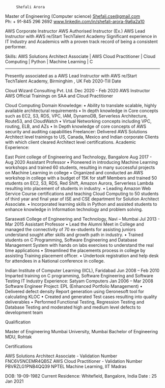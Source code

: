          Shefali Arora

Master of Engineering (Computer science) 
Shefali.cse@gmail.com 					
Ph: + 91-845 296 2692 
www.linkedin.com/in/shefali-arora-9a6a2a10 
 
AWS Corporate Instructor 
AWS Authorised Instructor (Ex.) 
 AWS Lead Instructor with AWS re/Start TechTalent Academy 
Significant experience in IT Industry and Academics with a proven track record of being a consistent performer. 

Skills: 
AWS Solutions Architect Associate | AWS Cloud Practitioner | Cloud Computing | Python | Machine Learning | C 
_________________________________________________________________________ 
Presently associated as a AWS Lead Instructor with AWS re/Start
TechTalent Academy, Birminghim , UK 					Feb 2020-Till Date
	

Cloud Wizard Consulting Pvt. Ltd. 	    				 Dec 2020 -  Feb 2020
AWS Instructor
AWS Official Trainings on SAA and Cloud Practitioner 

Cloud Computing Domain Knowledge: 
	•	Ability to translate scalable, highly available architectural requirements 
	•	In depth knowledge in Core concepts such as EC2, S3, RDS, VPC, IAM, DynamoDB, Serverless Architecture, Route53, and CloudWatch
	•	Virtual Networking  concepts including VPC, routing, ELB, and AZs 
	•	In Depth knowledge of core concepts of AWS security and auditing capabilities 
Freelancer:
Delivered AWS Solutions Architect level trainings to US, Canada, Mexico and Indian corporate Clients with which client cleared Architect level certifications.
Academic Experience: 

East Point college of Engineering and Technology, Bangalore 			Aug 2017 - Aug 2020
 Assistant Professor 
	•	Pioneered in introducing Machine Learning workshops and trained 60 students, resulting in many successful projects on Machine Learning in college 
	•	Organized and conducted an AWS workshop in college with a budget of 15K for staff Members and trained 50 students on EC2, S3, RDS, Red Shift, Amazon Aurora, Serverless Lambda resulting into placement of students in industry. 
	•	Leading Amazon Web Service Course certifications and teaching Cloud Computing to 50 students of third year and final year of ISE and CSE department for Solution Architect Associate. 
	•	Incorporated learning skills in Python and assisted students to enhance knowledge in Information technology and problem solving. 

Saraswati College of Engineering and Technology, Navi – Mumbai		            Jul 2013 - Mar 2015 
Assistant Professor 
	•	Lead the Alumni Meet in College and managed the connectivity of 70 ex-students for assisting juniors understand sought after skills and growth path in industry. 
	•	Trained students on C Programming, Software Engineering and Database Management System with hands on labs exercises to understand the real time applications 
	•	Streamlined the placements process in college by assisting Training placement officer. 
	•	Undertook registration and help desk for attendees in a National conference in college. 

Indian Institute of Computer Learning (IICL), Faridabad			           Jun 2008 – Feb 2010 
Imparted training on C programming, Software Engineering and Software Testing
IT Industry Experience: 
Satyam Computers		    					           Jan 2006 – Mar 2008 
Software Engineer Project: EPL (Enhanced Portfolio Management)
	•	Delivered defect density Report generation using Geronesoft tool for calculating KLOC 
	•	Created and generated Test cases resulting into quality deliverables 
	•	Performed Functional Testing, Regression Testing and Database Testing and moderated high and medium level defects to development team 

Qualification 

Master of Engineering Mumbai University, Mumbai 
Bachelor of Engineering MDU, Rohtak 


Certifications 

AWS Solutions Architect Associate - Validation Number FNC6V5NCEMR4QB5Z 
AWS Cloud Practitioner - Validation Number PBVRZLG1PNB4QQ39
NPTEL Machine Learning, IIT Madras 

DOB: 19-09-1982 
Current Residence: Whitefield, Bangalore, India				 	Date : 25 Jan 2021
